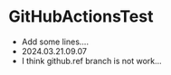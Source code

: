 # GitHubActionsTest
- Add some lines....
- 2024.03.21.09.07
- I think github.ref branch is not work...
